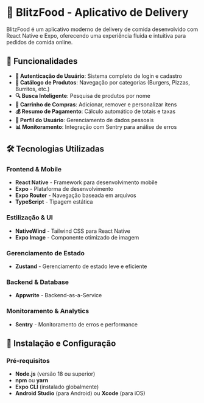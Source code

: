 # 🍔 BlitzFood - Aplicativo de Delivery

BlitzFood é um aplicativo moderno de delivery de comida desenvolvido com React Native e Expo, oferecendo uma experiência fluida e intuitiva para pedidos de comida online.

## 📱 Funcionalidades

- **🔐 Autenticação de Usuário**: Sistema completo de login e cadastro
- **🍕 Catálogo de Produtos**: Navegação por categorias (Burgers, Pizzas, Burritos, etc.)
- **🔍 Busca Inteligente**: Pesquisa de produtos por nome
- **🛒 Carrinho de Compras**: Adicionar, remover e personalizar itens
- **💰 Resumo de Pagamento**: Cálculo automático de totais e taxas
- **👤 Perfil do Usuário**: Gerenciamento de dados pessoais
- **📊 Monitoramento**: Integração com Sentry para análise de erros

## 🛠️ Tecnologias Utilizadas

### Frontend & Mobile
- **React Native** - Framework para desenvolvimento mobile
- **Expo** - Plataforma de desenvolvimento
- **Expo Router** - Navegação baseada em arquivos
- **TypeScript** - Tipagem estática

### Estilização & UI
- **NativeWind** - Tailwind CSS para React Native
- **Expo Image** - Componente otimizado de imagem

### Gerenciamento de Estado
- **Zustand** - Gerenciamento de estado leve e eficiente

### Backend & Database
- **Appwrite** - Backend-as-a-Service

### Monitoramento & Analytics
- **Sentry** - Monitoramento de erros e performance

## 🚀 Instalação e Configuração

### Pré-requisitos

- **Node.js** (versão 18 ou superior)
- **npm** ou **yarn**
- **Expo CLI** (instalado globalmente)
- **Android Studio** (para Android) ou **Xcode** (para iOS)





